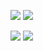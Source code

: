 ![](https://raw.githubusercontent.com/davesagraf/github-stats/master/generated/overview.svg#gh-dark-mode-only)
![](https://raw.githubusercontent.com/davesagraf/github-stats/master/generated/overview.svg#gh-light-mode-only)

![](https://raw.githubusercontent.com/davesagraf/github-stats/master/generated/languages.svg#gh-dark-mode-only)
![](https://raw.githubusercontent.com/davesagraf/github-stats/master/generated/languages.svg#gh-light-mode-only)

